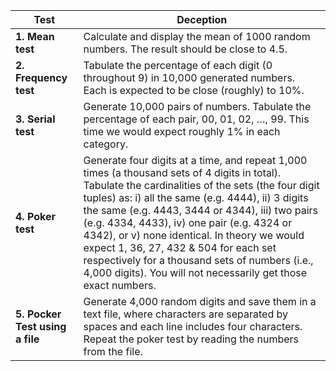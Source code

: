 | Test                            | Deception                                                                                                                                                                                                                                                                                                                                                                                                                                                                                                                 |
| ------------------------------- | ------------------------------------------------------------------------------------------------------------------------------------------------------------------------------------------------------------------------------------------------------------------------------------------------------------------------------------------------------------------------------------------------------------------------------------------------------------------------------------------------------------------------- |
| **1. Mean test**                | Calculate and display the mean of 1000 random numbers. The result should be close to 4.5.                                                                                                                                                                                                                                                                                                                                                                                                                                 |
| **2. Frequency test**           | Tabulate the percentage of each digit (0 throughout 9) in 10,000 generated numbers. Each is expected to be close (roughly) to 10%.                                                                                                                                                                                                                                                                                                                                                                                        |
| **3. Serial test**              | Generate 10,000 pairs of numbers. Tabulate the percentage of each pair, 00, 01, 02, …, 99. This time we would expect roughly 1% in each category.                                                                                                                                                                                                                                                                                                                                                                         |
| **4. Poker test**               | Generate four digits at a time, and repeat 1,000 times (a thousand sets of 4 digits in total). Tabulate the cardinalities of the sets (the four digit tuples) as: i) all the same (e.g. 4444), ii) 3 digits the same (e.g. 4443, 3444 or 4344), iii) two pairs (e.g. 4334, 4433), iv) one pair (e.g. 4324 or 4342), or v) none identical. In theory we would expect 1, 36, 27, 432 & 504 for each set respectively for a thousand sets of numbers (i.e., 4,000 digits). You will not necessarily get those exact numbers. |
| **5. Pocker Test using a file** | Generate 4,000 random digits and save them in a text file, where characters are separated by spaces and each line includes four characters. Repeat the poker test by reading the numbers from the file.                                                                                                                                                                                                                                                                                                                   |
